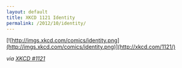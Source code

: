 ```yaml
---
layout: default
title: XKCD 1121 Identity
permalink: /2012/10/identity/
---
```


[![http://imgs.xkcd.com/comics/identity.png](http://imgs.xkcd.com/comics/identity.png)](http://xkcd.com/1121/)

_via [XKCD #1121](http://xkcd.com/1121/)_